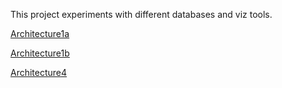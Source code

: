 This project experiments with different databases and viz tools.

[Architecture1a](architecture1a/README.md)

[Architecture1b](architecture1b/README.md)

[Architecture4](architecture4/README.md)